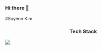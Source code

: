 ### Hi there 👋
#Soyeon Kim

<h3 align="center">Tech Stack</h3>

<img src="https://img.shields.io/badge/Python-3766AB?style=flat-square&logo=Python&logoColor=white"/></a>


<!--
**dhdld/dhdld** is a ✨ _special_ ✨ repository because its `README.md` (this file) appears on your GitHub profile.

Here are some ideas to get you started:

- 🔭 I’m currently working on ...
- 🌱 I’m currently learning ...
- 👯 I’m looking to collaborate on ...
- 🤔 I’m looking for help with ...
- 💬 Ask me about ...
- 📫 How to reach me: ...
- 😄 Pronouns: ...
- ⚡ Fun fact: ...
-->

